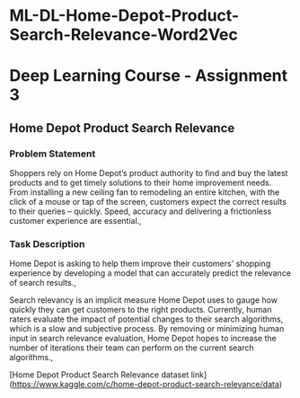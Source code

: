 # ML-DL-Home-Depot-Product-Search-Relevance-Word2Vec 


 <div style=text-align: center;>
    <h1>Deep Learning Course - Assignment 3</h1>
    <h2>Home Depot Product Search Relevance</h2>
</div>
    
<h3>Problem Statement</h3>
<p>
Shoppers rely on Home Depot’s product authority to find and buy the latest products and to get timely solutions to their home improvement needs. From installing a new ceiling fan to remodeling an entire kitchen, with the click of a mouse or tap of the screen, customers expect the correct results to their queries – quickly. Speed, accuracy and delivering a frictionless customer experience are essential.,
</p>

<h3>Task Description</h3>
<p>
Home Depot is asking to help them improve their customers' shopping experience by developing a model that can accurately predict the relevance of search results.,

Search relevancy is an implicit measure Home Depot uses to gauge how quickly they can get customers to the right products. Currently, human raters evaluate the impact of potential changes to their search algorithms, which is a slow and subjective process. By removing or minimizing human input in search relevance evaluation, Home Depot hopes to increase the number of iterations their team can perform on the current search algorithms.,
</p>

[Home Depot Product Search Relevance dataset link] (https://www.kaggle.com/c/home-depot-product-search-relevance/data)
